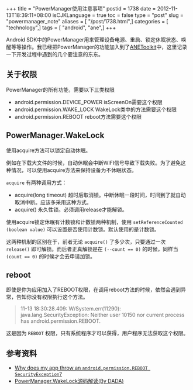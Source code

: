 +++
title = "PowerManager使用注意事项"
postid = 1738
date = 2012-11-13T18:39:11+08:00
isCJKLanguage = true
toc = false
type = "post"
slug = "powermanager_note"
aliases = [ "/post/1738.html",]
categories = [ "technology",]
tags = [ "android", "ane",]
+++


Android SDK中的PowerManager用来管理设备电源、重启、锁定休眠状态、唤醒等等操作。我已经把PowerManager的功能加入到了[ANEToolkit](https://blog.zengrong.net/anetoolkit/)中，这里记录一下开发过程中遇到的几个要注意的东东。

## 关于权限

PowerManager的所有功能，需要以下三类权限

* android.permission.DEVICE_POWER isScreenOn需要这个权限
* android.permission.WAKE_LOCK WakeLock类中的方法需要这个权限
* android.permission.REBOOT reboot方法需要这个权限

## PowerManager.WakeLock

使用acquire方法可以锁定自动休眠。

例如在下载大文件的时候，自动休眠会中断WIFI信号导致下载失败。为了避免这种情况，可以使用acquire方法来保持设备为不休眠状态。

`acquire` 有两种调用方式：

* acquire(long timeout)
	超时后取消锁。中断休眠一段时间，时间到了就自动取消中断。应该多采用这种方式。
* acquire()
	永久性锁。必须调用release才能解锁。
	
使用acquire锁定休眠有计数锁和计数锁两种机制，使用 `setReferenceCounted (boolean value)` 可以设置是否使用计数锁。默认使用的是计数锁。

这两种机制的区别在于，前者无论 `acquire()` 了多少次，只要通过一次 `release()` 即可解锁。而后者正真解锁是在 `(--count == 0)` 的时候，同样当 `(count == 0)` 的时候才会去申请加锁。

## reboot

即使是你为应用加入了REBOOT权限，在调用reboot方法的时候，依然会遇到异常，告知你没有权限执行这个方法。

>11-13 18:30:28.409: W/System.err(11290): java.lang.SecurityException: Neither user 10150 nor current process has android.permission.REBOOT.

这是因为 `REBOOT` 权限，只有系统程序才可以获得，用户程序无法获取这个权限。

## 参考资料

* [Why does my app throw an `android.permission.REBOOT SecurityException`?](http://stackoverflow.com/questions/3456467/why-does-my-app-throw-an-android-permission-reboot-securityexception)
* [PowerManager.WakeLock源码解读(By DADA)](http://yueguc.iteye.com/blog/1125435)
